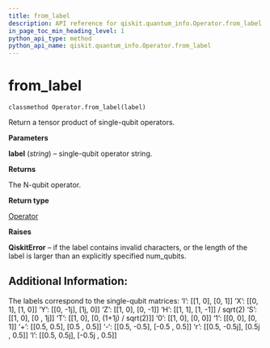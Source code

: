 ```yaml
---
title: from_label
description: API reference for qiskit.quantum_info.Operator.from_label
in_page_toc_min_heading_level: 1
python_api_type: method
python_api_name: qiskit.quantum_info.Operator.from_label
---
```


# from\_label

<span id="qiskit.quantum_info.Operator.from_label" />

`classmethod Operator.from_label(label)`

Return a tensor product of single-qubit operators.

**Parameters**

**label** (*string*) – single-qubit operator string.

**Returns**

The N-qubit operator.

**Return type**

[Operator](qiskit.quantum_info.Operator "qiskit.quantum_info.Operator")

**Raises**

**QiskitError** – if the label contains invalid characters, or the length of the label is larger than an explicitly specified num\_qubits.

## Additional Information:

The labels correspond to the single-qubit matrices: ‘I’: \[\[1, 0], \[0, 1]] ‘X’: \[\[0, 1], \[1, 0]] ‘Y’: \[\[0, -1j], \[1j, 0]] ‘Z’: \[\[1, 0], \[0, -1]] ‘H’: \[\[1, 1], \[1, -1]] / sqrt(2) ‘S’: \[\[1, 0], \[0 , 1j]] ‘T’: \[\[1, 0], \[0, (1+1j) / sqrt(2)]] ‘0’: \[\[1, 0], \[0, 0]] ‘1’: \[\[0, 0], \[0, 1]] ‘+’: \[\[0.5, 0.5], \[0.5 , 0.5]] ‘-‘: \[\[0.5, -0.5], \[-0.5 , 0.5]] ‘r’: \[\[0.5, -0.5j], \[0.5j , 0.5]] ‘l’: \[\[0.5, 0.5j], \[-0.5j , 0.5]]

